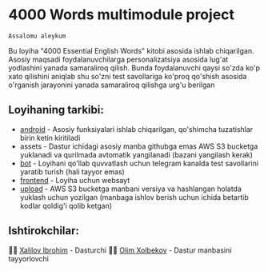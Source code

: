 # 4000 Words multimodule project

`Assalomu aleykum`

Bu loyiha "4000 Essential English Words" kitobi asosida ishlab chiqarilgan. Asosiy maqsadi foydalanuvchilarga personalizatsiya asosida lug'at yodlashini yanada samaraliroq qilish. Bunda foydalanuvchi qaysi so'zda ko'p xato qilishini aniqlab shu so'zni test savollariga ko'proq qo'shish asosida o'rganish jarayonini yanada samaraliroq qilishga urg'u berilgan

## Loyihaning tarkibi:
- [android](https://github.com/aliendevuz/words-android) - Asosiy funksiyalari ishlab chiqarilgan, qo'shimcha tuzatishlar birin ketin kiritiladi
- assets - Dastur ichidagi asosiy manba githubga emas AWS S3 bucketga yuklanadi va qurilmada avtomatik yangilanadi (bazani yangilash kerak)
- [bot](https://github.com/aliendevuz/words-bot) - Loyihani qo'llab quvvatlash uchun telegram kanalda test savollarini yaratib turish (hali tayyor emas)
- [frontend](https://github.com/aliendevuz/words-frontend) - Loyiha uchun websayt
- [upload](https://github.com/aliendevuz/words-upload) - AWS S3 bucketga manbani versiya va hashlangan holatda yuklash uchun yozilgan (manbaga ishlov berish uchun ichida betartib kodlar qoldig'i qolib ketgan)

## Ishtirokchilar:
👨‍💻 [Xalilov Ibrohim](https://linkedin.com/in/aliendevuz) - Dasturchi
👨‍🏫 [Olim Xolbekov](https://t.me/abc_2202) - Dastur manbasini tayyorlovchi
